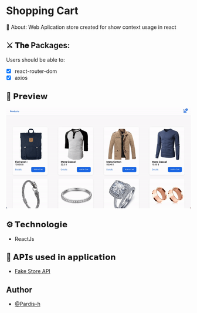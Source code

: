 # Shopping Cart 
🔎 About: Web Aplication store created for show context usage in react

## ⚔️ 𝐓𝐡𝐞 Packages:
Users should be able to:
- [x] react-router-dom
- [x] axios

## 👀 𝗣𝗿𝗲𝘃𝗶𝗲𝘄
<img src="./readme-files/cart.gif">

## ⚙️ 𝗧𝗲𝗰𝗵𝗻𝗼𝗹𝗼𝗴𝗶𝗲
*   ReactJs

## 📡 𝗔𝗣𝗜𝘀 𝘂𝘀𝗲𝗱 𝗶𝗻 𝗮𝗽𝗽𝗹𝗶𝗰𝗮𝘁𝗶𝗼𝗻
* [Fake Store API](https://fakestoreapi.com)

## Author
- [@Pardis-h](https://github.com/Pardis-h)
